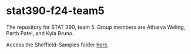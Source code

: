 # stat390-f24-team5
The repository for STAT 390, team 5. Group members are Atharva Weling, Parth Patel, and Kyla Bruno.

Access the Sheffield-Samples folder [here](https://drive.google.com/drive/folders/1cpqcza3v-qTD5dWraWHL2HJ3CHFsE0rp?usp=drive_link).

